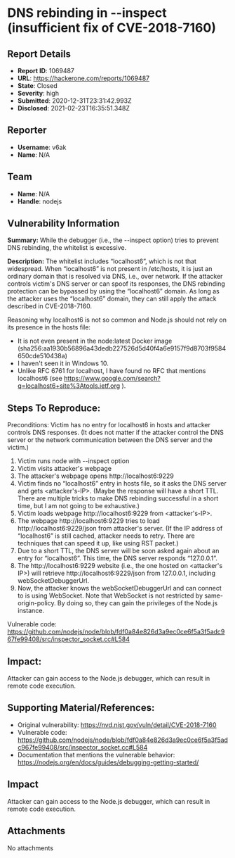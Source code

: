 # DNS rebinding in --inspect (insufficient fix of CVE-2018-7160)

## Report Details
- **Report ID**: 1069487
- **URL**: https://hackerone.com/reports/1069487
- **State**: Closed
- **Severity**: high
- **Submitted**: 2020-12-31T23:31:42.993Z
- **Disclosed**: 2021-02-23T16:35:51.348Z

## Reporter
- **Username**: v6ak
- **Name**: N/A

## Team
- **Name**: N/A
- **Handle**: nodejs

## Vulnerability Information
**Summary:** While the debugger (i.e., the --inspect option) tries to prevent DNS rebinding, the whitelist is excessive.

**Description:** The whitelist includes “localhost6”, which is not that widespread.  When “localhost6” is not present in /etc/hosts, it is just an ordinary domain that is resolved via DNS, i.e., over network. If the attacker controls victim's DNS server or can spoof its responses, the DNS rebinding protection can be bypassed by using the “localhost6” domain. As long as the attacker uses the “localhost6” domain, they can still apply the attack described in CVE-2018-7160.

Reasoning why localhost6 is not so common and Node.js should not rely on its presence in the hosts file:

* It is not even present in the node:latest Docker image (sha256:aa1930b56896a43dedb227526d5d40f4a6e9157f9d8703f9584650cde510438a)
* I haven't seen it in Windows 10.
* Unlike RFC 6761 for localhost, I have found no RFC that mentions localhost6 (see https://www.google.com/search?q=localhost6+site%3Atools.ietf.org ).

## Steps To Reproduce:

Preconditions: Victim has no entry for localhost6 in hosts and attacker controls DNS responses. (It does not matter if the attacker control the DNS server or the network communication between the DNS server and the victim.)

  1. Victim runs node with --inspect option
  2. Victim visits attacker's webpage
  3. The attacker's webpage opens http://localhost6:9229
  4. Victim finds no “localhost6” entry in hosts file, so it asks the DNS server and gets <attacker's-IP>. (Maybe the response will have a short TTL. There are multiple tricks to make DNS rebinding successful in a short time, but I am not going to be exhaustive.)
  5. Victim loads webpage http://localhost6:9229 from <attacker's-IP>.
  6. The webpage http://localhost6:9229 tries to load http://localhost6:9229/json from attacker's server. (If the IP address of “localhost6” is still cached, attacker needs to retry. There are techniques that can speed it up, like using RST packet.)
  7. Due to a short TTL, the DNS server will be soon asked again about an entry for “localhost6”. This time, the DNS server responds “127.0.0.1”.
  8. The http://localhost6:9229 website (i.e., the one hosted on <attacker's IP>) will retrieve http://localhost6:9229/json from 127.0.0.1, including webSocketDebuggerUrl.
  9. Now, the attacker knows the webSocketDebuggerUrl and can connect to is using WebSocket. Note that WebSocket is not restricted by same-origin-policy. By doing so, they can gain the privileges of the Node.js instance.

Vulnerable code: https://github.com/nodejs/node/blob/fdf0a84e826d3a9ec0ce6f5a3f5adc967fe99408/src/inspector_socket.cc#L584

## Impact:

Attacker can gain access to the Node.js debugger, which can result in remote code execution.

## Supporting Material/References:

  * Original vulnerability: https://nvd.nist.gov/vuln/detail/CVE-2018-7160
  * Vulnerable code: https://github.com/nodejs/node/blob/fdf0a84e826d3a9ec0ce6f5a3f5adc967fe99408/src/inspector_socket.cc#L584
  * Documentation that mentions the vulnerable behavior: https://nodejs.org/en/docs/guides/debugging-getting-started/

## Impact

Attacker can gain access to the Node.js debugger, which can result in remote code execution.

## Attachments
No attachments

